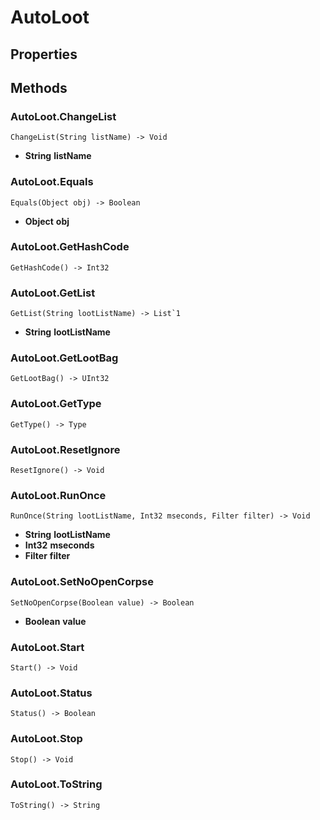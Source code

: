 # AutoLoot    

## Properties  
 
## Methods  
### AutoLoot.ChangeList
```
ChangeList(String listName) -> Void
```
- __String__ **listName**
### AutoLoot.Equals
```
Equals(Object obj) -> Boolean
```
- __Object__ **obj**
### AutoLoot.GetHashCode
```
GetHashCode() -> Int32
```
### AutoLoot.GetList
```
GetList(String lootListName) -> List`1
```
- __String__ **lootListName**
### AutoLoot.GetLootBag
```
GetLootBag() -> UInt32
```
### AutoLoot.GetType
```
GetType() -> Type
```
### AutoLoot.ResetIgnore
```
ResetIgnore() -> Void
```
### AutoLoot.RunOnce
```
RunOnce(String lootListName, Int32 mseconds, Filter filter) -> Void
```
- __String__ **lootListName** 
- __Int32__ **mseconds** 
- __Filter__ **filter**
### AutoLoot.SetNoOpenCorpse
```
SetNoOpenCorpse(Boolean value) -> Boolean
```
- __Boolean__ **value**
### AutoLoot.Start
```
Start() -> Void
```
### AutoLoot.Status
```
Status() -> Boolean
```
### AutoLoot.Stop
```
Stop() -> Void
```
### AutoLoot.ToString
```
ToString() -> String
```